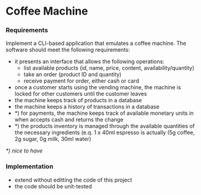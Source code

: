 # Coffee Machine

### Requirements

Implement a CLI-based application that emulates a coffee machine. The software should meet the following requirements:
 - it presents an interface that allows the following operations:
   - list available products (id, name, price, content, availability/quantity)
   - take an order (product ID and quantity)
   - receive payment for order, either cash or card
 - once a customer starts using the vending machine, the machine is locked for other customers until the customer leaves
 - the machine keeps track of products in a database
 - the machine keeps a history of transactions in a database
 - *) for payments, the machine keeps track of available monetary units in when accepts cash and returns the change
 - *) the products inventory is managed through the available quantities of the necessary ingredients (e.q. 1 x 40ml espresso is actually (5g coffee, 2g sugar, 0g milk, 30ml water)
 
_*) nice to have_


### Implementation 

 - extend without editting the code of this project
 - the code should be unit-tested
